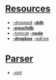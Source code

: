 # [Resources](:.js) 
* [-dropped](Resources:.js) **[-ddh](Resources:.js)**
* **[-pouchdb](Resources:.js)**
* [-tomcat](Resources:.js) **[-node](Resources:.js)**
* **[-dropbox](Resources:.js)** [-gdrive](Resources:.js)


# [Parser](:.js)
* [-xml](Parser:.js)